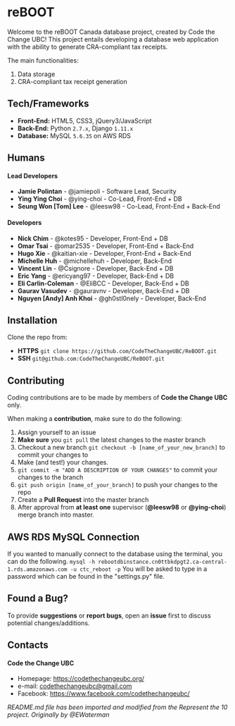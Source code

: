 # reBOOT
Welcome to the reBOOT Canada database project, created by Code the Change UBC! This project entails developing a database web application with the ability to generate CRA-compliant tax receipts.

The main functionalities:
1. Data storage
2. CRA-compliant tax receipt generation

## Tech/Frameworks
- **Front-End:** HTML5, CSS3, jQuery3/JavaScript
- **Back-End:** Python `2.7.x`, Django `1.11.x`
- **Database:** MySQL `5.6.35` on AWS RDS

## Humans
#### Lead Developers
- **Jamie Polintan** - @jamiepoli - Software Lead, Security
- **Ying Ying Choi** - @ying-choi - Co-Lead, Front-End + DB
- **Seung Won [Tom] Lee** - @leesw98 - Co-Lead, Front-End + Back-End

#### Developers
- **Nick Chim** - @kotes95 - Developer, Front-End + DB
- **Omar Tsai** - @omar2535 - Developer, Front-End + Back-End
- **Hugo Xie** - @kaitian-xie - Developer, Front-End + Back-End
- **Michelle Huh** - @michellehuh - Developer, Back-End
- **Vincent Lin** - @Csignore - Developer, Back-End + DB
- **Eric Yang** - @ericyang97 - Developer, Back-End + DB
- **Eli Carlin-Coleman** - @EliBCC - Developer, Back-End + DB
- **Gaurav Vasudev** - @gauravnv - Developer, Back-End + DB
- **Nguyen [Andy] Anh Khoi** - @gh0stl0nely - Developer, Back-End



## Installation
Clone the repo from:
- **HTTPS** `git clone https://github.com/CodeTheChangeUBC/ReBOOT.git`
- **SSH** `git@github.com:CodeTheChangeUBC/ReBOOT.git`

## Contributing
Coding contributions are to be made by members of **Code the Change UBC** only.

When making a **contribution**, make sure to do the following:

1. Assign yourself to an issue
2. **Make sure** you `git pull` the latest changes to the master branch
3. Checkout a new branch `git checkout -b [name_of_your_new_branch]` to commit your changes to
4. Make (and test!) your changes.
5. `git commit -m "ADD A DESCRIPTION OF YOUR CHANGES"` to commit your changes to the branch
6. `git push origin [name_of_your_branch]` to push your changes to the repo
7. Create a **Pull Request** into the master branch
8. After approval from **at least one** supervisor (**@leesw98** or **@ying-choi**) merge branch into master.

## AWS RDS MySQL Connection

If you wanted to manually connect to the database using the terminal, you can do the following.
`mysql -h rebootdbinstance.cn0ttbkdpgt2.ca-central-1.rds.amazonaws.com -u ctc_reboot -p`
You will be asked to type in a password which can be found in the "settings.py" file.

## Found a Bug?
To provide **suggestions** or **report bugs**, open an **issue** first to discuss potential changes/additions.


## Contacts
#### Code the Change UBC
* Homepage: https://codethechangeubc.org/
* e-mail: codethechangeubc@gmail.com
* Facebook: https://www.facebook.com/codethechangeubc/

*README.md file has been imported and modified from the Represent the 10 project. Originally by @EWaterman*
